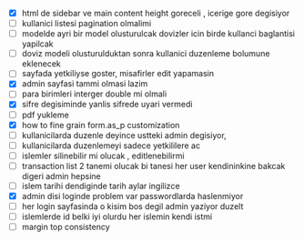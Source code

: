 - [X] html de sidebar ve main content height goreceli , icerige gore degisiyor
- [ ] kullanici listesi pagination olmalimi
- [ ] modelde ayri bir model olusturulcak dovizler icin birde kullanci baglantisi yapilcak
- [ ] doviz modeli olusturulduktan sonra kullanici duzenleme bolumune eklenecek
- [ ] sayfada yetkiliyse goster,  misafirler edit yapamasin
- [X] admin sayfasi tammi olmasi lazim
- [ ] para birimleri interger double mi olmali
- [X] sifre degisiminde yanlis sifrede uyari vermedi
- [ ] pdf yukleme
- [X] how to fine grain form.as_p customization
- [ ] kullanicilarda duzenle deyince ustteki admin degisiyor,
- [ ] kullanicilarda duzenlemeyi sadece yetkililere ac
- [ ] islemler silinebilir mi olucak , editlenebilirmi
- [ ] transaction list 2 tanemi olucak bi tanesi her user kendininkine bakcak digeri admin hepsine
- [ ] islem tarihi dendiginde tarih aylar ingilizce
- [X] admin disi loginde problem var passwordlarda haslenmiyor
- [ ] her login sayfasinda o kisim bos degil admin yaziyor duzelt
- [ ] islemlerde id belki iyi olurdu her islemin kendi istmi
- [ ] margin top consistency
